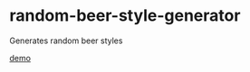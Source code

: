 # random-beer-style-generator
Generates random beer styles

[demo](https://rawgit.com/drewavis/random-beer-style-generator/master/index.html)


